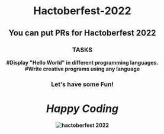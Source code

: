 <h1 align="center"> Hactoberfest-2022</h1>
<h2 align="center">You can put PRs for Hactoberfest 2022</h2>

<h3 align="center">
  <strong>TASKS</strong>
  </h3>
<p align="center">
  <strong>#Display "Hello World" in different programming languages.<strong><br>
    <strong>#Write creative programs using any language</strong><br></p>
    <h3 align="center"><strong>Let's have some Fun!</strong></h3>


  <h1 align="center"><i>Happy Coding</i></h1>
  
<p align="center">
  <img src="https://hacktoberfest.digitalocean.com/_nuxt/img/logo-hacktoberfest-full.f42e3b1.svg" alt="hactoberfest 2022">
 </p>
